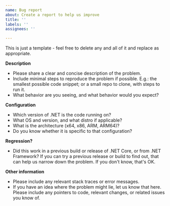 ```yaml
---
name: Bug report
about: Create a report to help us improve
title: ''
labels: ''
assignees: ''

---
```


This is just a template - feel free to delete any and all of it and replace as appropriate.

**Description**
* Please share a clear and concise description of the problem.
* Include minimal steps to reproduce the problem if possible. E.g.: the smallest possible code snippet; or a small repo to clone, with steps to run it.
* What behavior are you seeing, and what behavior would you expect?

**Configuration**
* Which version of .NET is the code running on?
* What OS and version, and what distro if applicable?
* What is the architecture (x64, x86, ARM, ARM64)?
* Do you know whether it is specific to that configuration?

**Regression?**
* Did this work in a previous build or release of .NET Core, or from .NET Framework? If you can try a previous release or build to find out, that can help us narrow down the problem. If you don't know, that's OK.

**Other information**
* Please include any relevant stack traces or error messages.
* If you have an idea where the problem might lie, let us know that here. Please include any pointers to code, relevant changes, or related issues you know of.
